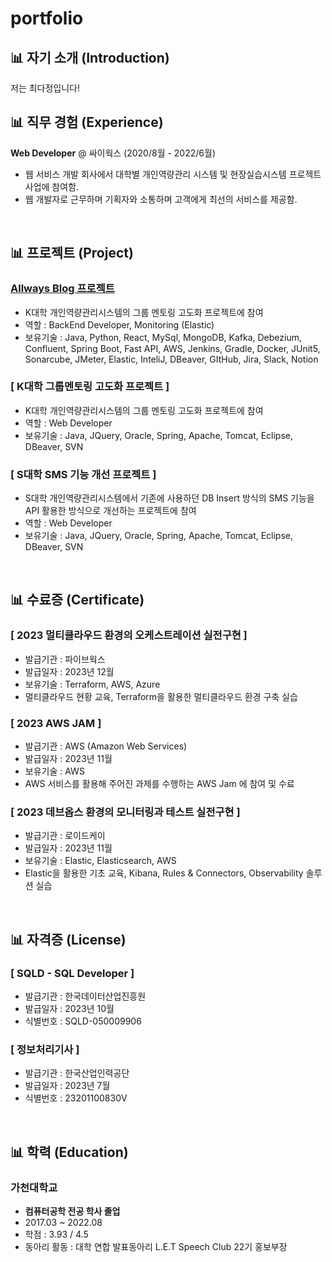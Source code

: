 # portfolio

## 📊 자기 소개 (Introduction)
저는 최다정입니다!


## 📊 직무 경험 (Experience)

**Web Developer** @ 싸이웍스 (2020/8월 - 2022/6월)
- 웹 서비스 개발 회사에서 대학별 개인역량관리 시스템 및 현장실습시스템 프로젝트 사업에 참여함.
- 웹 개발자로 근무하며 기획자와 소통하며 고객에게 최선의 서비스를 제공함.

<br/>

## 📊 프로젝트 (Project)
### [ Allways Blog 프로젝트 ](https://github.com/allrightDJ0108/KEA-Blog-Service)
- K대학 개인역량관리시스템의 그룹 멘토링 고도화 프로젝트에 참여
- 역할 : BackEnd Developer, Monitoring (Elastic)
- 보유기술 : Java, Python, React, MySql, MongoDB, Kafka, Debezium, Confluent, Spring Boot, Fast API, AWS, Jenkins, Gradle, Docker, JUnit5, Sonarcube, JMeter, Elastic, InteliJ, DBeaver, GItHub, Jira, Slack, Notion

### [ K대학 그룹멘토링 고도화 프로젝트 ]
- K대학 개인역량관리시스템의 그룹 멘토링 고도화 프로젝트에 참여
- 역할 : Web Developer
- 보유기술 : Java, JQuery, Oracle, Spring, Apache, Tomcat, Eclipse, DBeaver, SVN

### [ S대학 SMS 기능 개선 프로젝트 ]
- S대학 개인역량관리시스템에서 기존에 사용하던 DB Insert 방식의 SMS 기능을 API 활용한 방식으로 개선하는 프로젝트에 참여
- 역할 : Web Developer
- 보유기술 : Java, JQuery, Oracle, Spring, Apache, Tomcat, Eclipse, DBeaver, SVN


<br/>

## 📊 수료증 (Certificate)
### [ 2023 멀티클라우드 환경의 오케스트레이션 실전구현 ]
- 발급기관 : 파이브웍스
- 발급일자 : 2023년 12월
- 보유기술 : Terraform, AWS, Azure
- 멀티클라우드 현황 교육, Terraform을 활용한 멀티클라우드 환경 구축 실습

### [ 2023 AWS JAM ]
- 발급기관 : AWS (Amazon Web Services)
- 발급일자 : 2023년 11월
- 보유기술 : AWS
- AWS 서비스를 활용해 주어진 과제를 수행하는 AWS Jam 에 참여 및 수료

### [ 2023 데브옵스 환경의 모니터링과 테스트 실전구현 ]
- 발급기관 : 로이드케이
- 발급일자 : 2023년 11월
- 보유기술 : Elastic, Elasticsearch, AWS
- Elastic을 활용한 기초 교육, Kibana, Rules & Connectors, Observability 솔루션 실습



<br/>

## 📊 자격증 (License)
### [ SQLD - SQL Developer ]
- 발급기관 : 한국데이터산업진흥원
- 발급일자 : 2023년 10월
- 식별번호 : SQLD-050009906

### [ 정보처리기사 ]
- 발급기관 : 한국산업인력공단
- 발급일자 : 2023년 7월
- 식별번호 : 23201100830V

<br/>

## 📊 학력 (Education)
### 가천대학교
- **컴퓨터공학 전공 학사 졸업**
- 2017.03 ~ 2022.08
- 학점 : 3.93 / 4.5
- 동아리 활동 : 대학 연합 발표동아리 L.E.T Speech Club 22기 홍보부장
